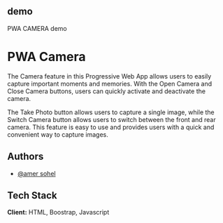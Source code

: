 
## demo

PWA CAMERA demo
# PWA  Camera

The Camera feature in this Progressive Web App allows users to easily capture important moments and memories. With the Open Camera and Close Camera buttons, users can quickly activate and deactivate the camera. 

The Take Photo button allows users to capture a single image, while the Switch Camera button allows users to switch between the front and rear camera. 
This feature is easy to use and provides users with a quick and convenient way to capture images.


## Authors

- [@amer sohel](https://amersohelshaikh.github.io/Pwa-Camera/)


## Tech Stack

**Client:** HTML, Boostrap, Javascript




